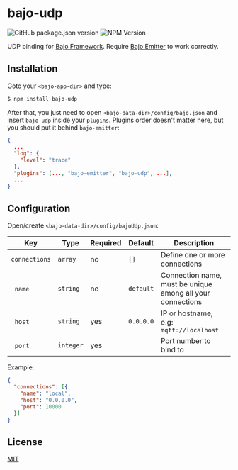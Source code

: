 # bajo-udp

![GitHub package.json version](https://img.shields.io/github/package-json/v/ardhi/bajo-udp) ![NPM Version](https://img.shields.io/npm/v/bajo-udp)


UDP binding for [Bajo Framework](https://github.com/ardhi/bajo). Require [Bajo Emitter](https://github.com/ardhi/bajo-emitter) to work correctly.

## Installation

Goto your ```<bajo-app-dir>``` and type:

```bash
$ npm install bajo-udp
```

After that, you just need to open ```<bajo-data-dir>/config/bajo.json``` and insert ```bajo-udp``` inside your ```plugins```. Plugins order doesn't matter here, but you should put it behind ```bajo-emitter```:

```json
{
  ...
  "log": {
    "level": "trace"
  },
  "plugins": [..., "bajo-emitter", "bajo-udp", ...],
  ...
}
```

## Configuration

Open/create ```<bajo-data-dir>/config/bajoUdp.json```:

| Key | Type | Required | Default | Description |
| --- | ---- | -------- | ------- | ----------- |
| ```connections``` | ```array``` | no | ```[]``` | Define one or more connections |
| &nbsp;&nbsp;```name``` | ```string``` | no | ```default``` | Connection name, must be unique among all your connections |
| &nbsp;&nbsp;```host``` | ```string``` | yes | ```0.0.0.0``` | IP or hostname, e.g: ```mqtt://localhost``` |
| &nbsp;&nbsp;```port``` | ```integer``` | yes || Port number to bind to |


Example:

```json
{
  "connections": [{
    "name": "local",
    "host": "0.0.0.0",
    "port": 10000
  }]
}
```

## License

[MIT](LICENSE)